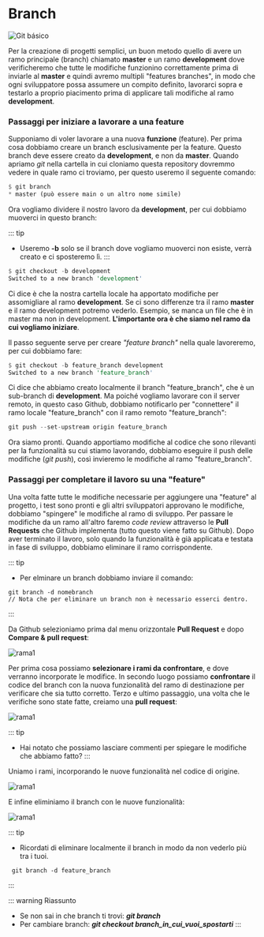 # Branch

![Git básico](/git_ramas.svg)

Per la creazione di progetti semplici, un buon metodo quello di avere un ramo principale (branch) chiamato **master** e un ramo **development** dove verificheremo che tutte le modifiche funzionino correttamente prima di inviarle al **master** e quindi avremo multipli "features branches", in modo che ogni sviluppatore possa assumere un compito definito, lavorarci sopra e testarlo a proprio piacimento prima di applicare tali modifiche al ramo **development**. 

### Passaggi per iniziare a lavorare a una feature
Supponiamo di voler lavorare a una nuova **funzione** (feature). Per prima cosa dobbiamo creare un branch esclusivamente per la feature. Questo branch deve essere creato da **development**, e non da **master**. Quando apriamo *git* nella cartella in cui cloniamo questa repository dovremmo vedere in quale ramo ci troviamo, per questo useremo il seguente comando:

```rust
$ git branch
* master (può essere main o un altro nome simile)
```
Ora vogliamo dividere il nostro lavoro da **development**, per cui dobbiamo muoverci in questo branch:

::: tip
- Useremo **-b** solo se il branch dove vogliamo muoverci non esiste, verrà creato e ci sposteremo lì. 
:::

```rust
$ git checkout -b development 
Switched to a new branch 'development'
```

Ci dice è che la nostra cartella locale ha apportato modifiche per assomigliare al ramo **development**. Se ci sono differenze tra il ramo **master** e il ramo development potremo vederlo. Esempio, se manca un file che è in master ma non in development. **L'importante ora è che siamo nel ramo da cui vogliamo iniziare**.

Il passo seguente serve per creare *"feature branch"* nella quale lavoreremo, per cui dobbiamo fare:

```rust
$ git checkout -b feature_branch development
Switched to a new branch 'feature_branch'
```

Ci dice che abbiamo creato localmente il branch "feature_branch", che è un sub-branch di **development**. Ma poiché vogliamo lavorare con il server remoto, in questo caso Github, dobbiamo notificarlo per "connettere" il ramo locale "feature_branch" con il ramo remoto "feature_branch":

```rust
git push --set-upstream origin feature_branch
```

Ora siamo pronti. Quando apportiamo modifiche al codice che sono rilevanti per la funzionalità su cui stiamo lavorando, dobbiamo eseguire il push delle modifiche (*git push*), così invieremo le modifiche al ramo "feature_branch". 

### Passaggi per completare il lavoro su una "feature" 

Una volta fatte tutte le modifiche necessarie per aggiungere una "feature" al progetto, i test sono pronti e gli altri sviluppatori approvano le modifiche, dobbiamo "spingere" le modifiche al ramo di sviluppo. Per passare le modifiche da un ramo all'altro faremo *code review* attraverso le **Pull Requests** che Github implementa (tutto questo viene fatto su Github). Dopo aver terminato il lavoro, solo quando la funzionalità è già applicata e testata in fase di sviluppo, dobbiamo eliminare il ramo corrispondente. 


::: tip
- Per elminare un branch dobbiamo inviare il comando:
```
git branch -d nomebranch
// Nota che per eliminare un branch non è necessario esserci dentro.
```
:::

Da Github selezioniamo prima dal menu orizzontale **Pull Request** e dopo **Compare & pull request**:

![rama1](/git_rama1.png)

Per prima cosa possiamo **selezionare i rami da confrontare**, e dove verranno incorporate le modifice. In secondo luogo possiamo **confrontare** il codice del branch con la nuova funzionalità del ramo di destinazione per verificare che sia tutto corretto. Terzo e ultimo passaggio, una volta che le verifiche sono state fatte, creiamo una **pull request**:

![rama1](/git_rama2.png)

::: tip
- Hai notato che possiamo lasciare commenti per spiegare le modifiche che abbiamo fatto?
:::

Uniamo i rami, incorporando le nuove funzionalità nel codice di origine.

![rama1](/git_rama3.png)

E infine eliminiamo il branch con le nuove funzionalità:

![rama1](/git_rama4.png)

::: tip
-  Ricordati di eliminare localmente il branch in modo da non vederlo più tra i tuoi.
```
 git branch -d feature_branch
```
:::

::: warning Riassunto
- Se non sai in che branch ti trovi: ***git branch***
- Per cambiare branch: ***git checkout branch_in_cui_vuoi_spostarti***
:::